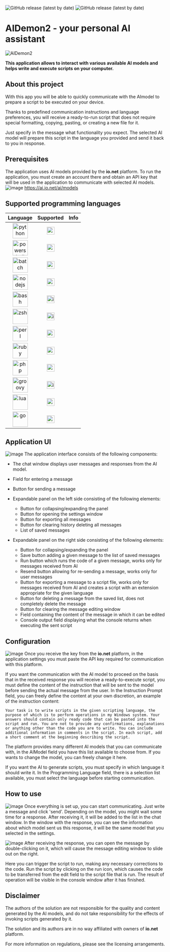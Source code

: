 ![GitHub release (latest by date)](https://img.shields.io/github/v/release/Mysttic/AIDemon2)
![GitHub release (latest by date)](https://img.shields.io/github/v/release/Mysttic/AIDemon2?include_prereleases)

# AIDemon2 - your personal AI assistant

![AIDemon2](https://github.com/user-attachments/assets/adf0c421-980d-42c7-a3db-ba903d47b441)

**This application allows to interact with various available AI models and helps write and execute scripts on your computer.**

## About this project

With this app you will be able to quickly communicate with the AI ​​model to prepare a script to be executed on your device.

Thanks to predefined communication instructions and language preferences, you will receive a ready-to-run script that does not require special formatting, copying, pasting, or creating a new file for it. 

Just specify in the message what functionality you expect. The selected AI model will prepare this script in the language you provided and send it back to you in response.

## Prerequisites
The application uses AI models provided by the **io.net** platform. 
To run the application, you must create an account there and obtain an API key that will be used in the application to communicate with selected AI models.
![image](https://github.com/user-attachments/assets/019d2c6b-b8ce-4192-8a19-f819489e36c6)
https://ai.io.net/ai/models

## Supported programming languages
| Language | Supported | Info |
|:--------:|:-------:|:-------:|
| <img src="https://github.com/user-attachments/assets/8000a7f8-5880-4fab-be01-6fa41e32bbe9" height="48" alt="python"> | <img src="https://github.com/user-attachments/assets/7cf707a8-2987-43df-bb68-038e53b9c8e6" height="24" alt="approved"> |  |
| <img src="https://github.com/user-attachments/assets/ad3fe48d-7e75-48fd-8f48-265c7db3c463" height="48" alt="powershell"> | <img src="https://github.com/user-attachments/assets/7cf707a8-2987-43df-bb68-038e53b9c8e6" height="24" alt="approved"> |  |
| <img src="https://github.com/user-attachments/assets/04aae282-f452-4840-a0b8-c4510b2a4146" height="48" alt="batch"> | <img src="https://github.com/user-attachments/assets/7cf707a8-2987-43df-bb68-038e53b9c8e6" height="24" alt="approved"> |  |
| <img src="https://github.com/user-attachments/assets/1b23d960-4a3a-4e94-a9cc-2831cf91b102" height="48" alt="nodejs"> | <img src="https://github.com/user-attachments/assets/7cf707a8-2987-43df-bb68-038e53b9c8e6" height="24" alt="approved"> |  |
| <img src="https://github.com/user-attachments/assets/40f642d6-c132-4e78-8925-be68cc8074ae" height="48" alt="bash"> | <img src="https://github.com/user-attachments/assets/6330a48d-70a1-4738-8e3c-affb63e92c0a" height="24" alt="inprogress"> |  |
| <img src="https://github.com/user-attachments/assets/b8a9b6cc-06e2-4751-9d41-ae6e6086769f" height="48" alt="zsh"> | <img src="https://github.com/user-attachments/assets/6330a48d-70a1-4738-8e3c-affb63e92c0a" height="24" alt="inprogress"> |  |
| <img src="https://github.com/user-attachments/assets/9e12b9b2-80dd-4c40-afe6-3ef09b38092e" height="48" alt="perl"> | <img src="https://github.com/user-attachments/assets/7cf707a8-2987-43df-bb68-038e53b9c8e6" height="24" alt="approved"> |  |
| <img src="https://github.com/user-attachments/assets/7cbb44f4-36ad-4c57-9948-6ee0e65a39a7" height="48" alt="ruby"> | <img src="https://github.com/user-attachments/assets/7cf707a8-2987-43df-bb68-038e53b9c8e6" height="24" alt="approved"> |  |
| <img src="https://github.com/user-attachments/assets/70dd0bf6-4d99-4a05-8a19-aeef84c5f568" height="48" alt="php"> | <img src="https://github.com/user-attachments/assets/7cf707a8-2987-43df-bb68-038e53b9c8e6" height="24" alt="approved"> |  |
| <img src="https://github.com/user-attachments/assets/5199af82-a7f1-4867-a731-304960b013fc" height="48" alt="groovy"> | <img src="https://github.com/user-attachments/assets/6330a48d-70a1-4738-8e3c-affb63e92c0a" height="24" alt="inprogress"> |  |
| <img src="https://github.com/user-attachments/assets/8faf05cb-9e13-46ab-b148-14be937d9d4e" height="48" alt="lua"> | <img src="https://github.com/user-attachments/assets/7cf707a8-2987-43df-bb68-038e53b9c8e6" height="24" alt="approved"> |  |
| <img src="https://github.com/user-attachments/assets/5c3fa94a-60b9-46c6-9a10-9498e98c2811" height="48" alt="go"> | <img src="https://github.com/user-attachments/assets/7cf707a8-2987-43df-bb68-038e53b9c8e6" height="24" alt="approved"> |  |

## Application UI
![image](https://github.com/user-attachments/assets/5fab1ef0-5b8a-4657-8118-cac22bd817ae)
The application interface consists of the following components:
- The chat window displays user messages and responses from the AI ​​model. 

- Field for entering a message
- Button for sending a message

- Expandable panel on the left side consisting of the following elements:
  - Button for collapsing/expanding the panel
  - Button for opening the settings window
  - Button for exporting all messages
  - Button for clearing history deleting all messages
  - List of saved messages

- Expandable panel on the right side consisting of the following elements:
  - Button for collapsing/expanding the panel
  - Save button adding a given message to the list of saved messages
  - Run button which runs the code of a given message, works only for messages received from AI
  - Resend button allowing for re-sending a message, works only for user messages
  - Button for exporting a message to a script file, works only for messages received from AI and creates a script with an extension appropriate for the given language
  - Button for deleting a message from the saved list, does not completely delete the message
  - Button for clearing the message editing window
  - Field containing the content of the message in which it can be edited
  - Console output field displaying what the console returns when executing the sent script

## Configuration
![image](https://github.com/user-attachments/assets/e1ee3862-3ab2-42a0-b7a0-cdde14dfd650)
Once you receive the key from the **io.net** platform, in the application settings you must paste the API key required for communication with this platform.

If you want the communication with the AI ​​model to proceed on the basis that in the received response you will receive a ready-to-execute script, you must define the content of the instruction that will be sent to the model before sending the actual message from the user. In the Instruction Prompt field, you can freely define the content at your own discretion, an example of the instruction content:

```
Your task is to write scripts in the given scripting language, the purpose of which is to perform operations in my Windows system. Your answers should contain only ready code that can be pasted into the script and run. You are not to provide any confirmations, explanations or anything other than the code you are to write. You can include additional information in comments in the script. In each script, add a short comment at the beginning describing the script.
```

The platform provides many different AI models that you can communicate with, in the AIModel field you have this list available to choose from. If you wants to change the model, you can freely change it here.

If you want the AI ​​to generate scripts, you must specify in which language it should write it. In the Programming Language field, there is a selection list available, you must select the language before starting communication.

## How to use

![image](https://github.com/user-attachments/assets/76a8c988-dcbf-459a-a574-a52c60e66167)
Once everything is set up, you can start communicating. Just write a message and click 'send'. Depending on the model, you might wait some time for a response. After receiving it, it will be added to the list in the chat window. In the window with the response, you can see the information about which model sent us this response, it will be the same model that you selected in the settings.

![image](https://github.com/user-attachments/assets/aee88303-6368-42d9-ae23-97b3b0aa9273)
After receiving the response, you can open the message by double-clicking on it, which will cause the message editing window to slide out on the right.

Here you can trigger the script to run, making any necessary corrections to the code. Run the script by clicking on the run icon, which causes the code to be transferred from the edit field to the script file that is run. The result of operation will be visible in the console window after it has finished.

## Disclaimer
The authors of the solution are not responsible for the quality and content generated by the AI models, and do not take responsibility for the effects of invoking scripts generated by it.

The solution and its authors are in no way affiliated with owners of **io.net** platform.

For more information on regulations, please see the licensing arrangements.
